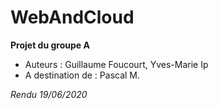 # WebAndCloud

**Projet du groupe A**
* Auteurs : Guillaume Foucourt, Yves-Marie Ip
* A destination de : Pascal M.

*Rendu 19/06/2020*
